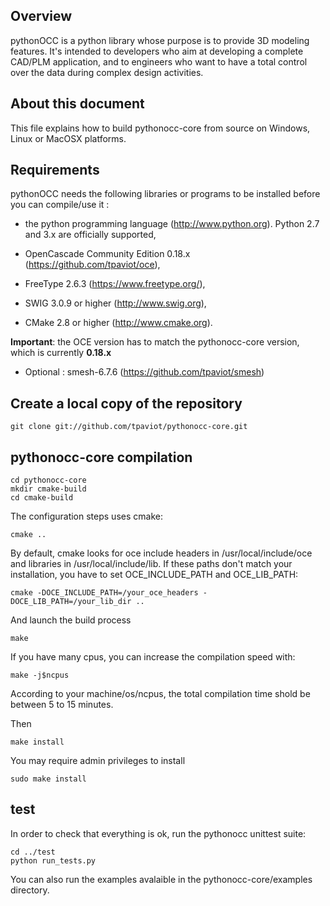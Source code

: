Overview
--------

pythonOCC is a python library whose purpose is to provide 3D modeling features.
It's intended to
developers who aim at developing a complete CAD/PLM application, and to
engineers who want to have a total control over the data during complex design
activities.

About this document
-------------------

This file explains how to build pythonocc-core from source on Windows, Linux or
MacOSX platforms.

Requirements
------------

pythonOCC needs the following libraries or programs to be installed before you
can compile/use it :

- the python programming language (http://www.python.org). Python 2.7 and 3.x
 are officially supported,

- OpenCascade Community Edition 0.18.x (https://github.com/tpaviot/oce),

- FreeType 2.6.3 (https://www.freetype.org/),

- SWIG 3.0.9 or higher (http://www.swig.org),

- CMake 2.8 or higher (http://www.cmake.org).

**Important**: the OCE version has to match the pythonocc-core version,
which is currently **0.18.x**

- Optional : smesh-6.7.6 (https://github.com/tpaviot/smesh)

Create a local copy of the repository
-------------------------------------

    git clone git://github.com/tpaviot/pythonocc-core.git

pythonocc-core compilation
--------------------------

    cd pythonocc-core
    mkdir cmake-build
    cd cmake-build

The configuration steps uses cmake:

    cmake ..

By default, cmake looks for oce include headers in /usr/local/include/oce and
libraries in /usr/local/include/lib. If these paths don't match your
installation, you have to set OCE_INCLUDE_PATH and OCE_LIB_PATH:

    cmake -DOCE_INCLUDE_PATH=/your_oce_headers -DOCE_LIB_PATH=/your_lib_dir ..


And launch the build process

    make

If you have many cpus, you can increase the compilation speed with:

    make -j$ncpus

According to your machine/os/ncpus, the total compilation time shold be
between 5 to 15 minutes.

Then

    make install

You may require admin privileges to install

    sudo make install

test
----
In order to check that everything is ok, run the pythonocc unittest suite:

    cd ../test
    python run_tests.py

You can also run the examples avalaible in the pythonocc-core/examples
directory.
